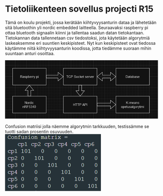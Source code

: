 # Tietoliikenteen sovellus projecti R15

Tämä on koulu projekti, jossa kerätään kiihtyvyysanturin dataa ja lähetetään sitä bluetoothin yli nordic embedded laitteella. Seuraavaksi raspberry pi ottaa bluetooth signaalin kiinni ja tallentaa saadun datan tietokantaan. Tietokannan data tallennetaan csv tiedostoksi, jota käytetään algorytmiä laskeaksemme eri suuntien keskipisteet. Nyt kun keskipisteet ovat tiedossa käytämme niitä kiihtyvyysanturin koodissa, jotta tiedämme suoraan mihin suuntaan anturi osoittaa.

<img src="images/arkkitehtuuri kaavio.PNG">

Confusion matriisi jolla näemme algorytmin tarkkuuden, testissämme se tuotti sadan prosentin osuvuuden.
<img src="images/matriisi.PNG">
